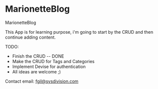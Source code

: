 MarionetteBlog
==============

MarionetteBlog

This App is for learning purpose, i'm going to start by the CRUD and then continue adding content.

TODO:
*  Finish the CRUD -- DONE
*  Make the CRUD for Tags and Categories
*  Implement Devise for authentication
*  All ideas are welcome ;)

Contact email: fgil@sysdivision.com
